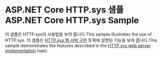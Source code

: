 # <a name="aspnet-core-httpsys-sample"></a><span data-ttu-id="51ecb-101">ASP.NET Core HTTP.sys 샘플</span><span class="sxs-lookup"><span data-stu-id="51ecb-101">ASP.NET Core HTTP.sys Sample</span></span>

<span data-ttu-id="51ecb-102">이 샘플은 HTTP.sys의 사용법을 보여 줍니다.</span><span class="sxs-lookup"><span data-stu-id="51ecb-102">This sample illustrates the use of HTTP.sys.</span></span> <span data-ttu-id="51ecb-103">이 샘플은 [HTTP.sys 웹 서버 구현](https://docs.microsoft.com/aspnet/core/fundamentals/servers/httpsys) 토픽에 설명된 기능을 보여 줍니다.</span><span class="sxs-lookup"><span data-stu-id="51ecb-103">This sample demonstrates the features described in the [HTTP.sys web server implementation](https://docs.microsoft.com/aspnet/core/fundamentals/servers/httpsys) topic.</span></span>
